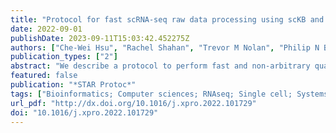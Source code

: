 ```yaml
---
title: "Protocol for fast scRNA-seq raw data processing using scKB and non-arbitrary quality control with COPILOT"
date: 2022-09-01
publishDate: 2023-09-11T15:03:42.452275Z
authors: ["Che-Wei Hsu", "Rachel Shahan", "Trevor M Nolan", "Philip N Benfey", "Uwe Ohler"]
publication_types: ["2"]
abstract: "We describe a protocol to perform fast and non-arbitrary quality control of single-cell RNA sequencing (scRNA-seq) raw data using scKB and COPILOT. scKB is a wrapper script of kallisto and bustools for accelerated alignment and transcript count matrix generation, which runs significantly faster than the popular tool Cell Ranger. COPILOT then offers non-arbitrary background noise removal by comparing distributions of low-quality and high-quality cells. Together, this protocol streamlines the processing workflow and provides an easy entry for new scRNA-seq users. For complete details on the use and execution of this protocol, please refer to Shahan et al. (2022)."
featured: false
publication: "*STAR Protoc*"
tags: ["Bioinformatics; Computer sciences; RNAseq; Single cell; Systems biology"]
url_pdf: "http://dx.doi.org/10.1016/j.xpro.2022.101729"
doi: "10.1016/j.xpro.2022.101729"
---
```


